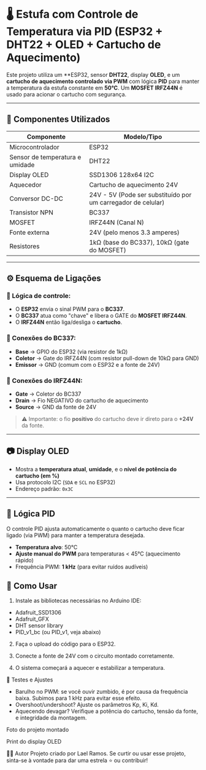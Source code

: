 # 🌡️ Estufa com Controle de Temperatura via PID (ESP32 + DHT22 + OLED + Cartucho de Aquecimento)

Este projeto utiliza um **ESP32, sensor **DHT22**, display **OLED**, e um **cartucho de aquecimento controlado via PWM** com lógica **PID** para manter a temperatura da estufa constante em **50°C**. 
Um **MOSFET IRFZ44N** é usado para acionar o cartucho com segurança.

---

## 🔧 Componentes Utilizados

| Componente         | Modelo/Tipo          |
|--------------------|-----------------------|
| Microcontrolador   | ESP32 |
| Sensor de temperatura e umidade | DHT22 |
| Display OLED       | SSD1306 128x64 I2C    |
| Aquecedor          | Cartucho de aquecimento 24V |
| Conversor DC-DC    | 24V - 5V (Pode ser substituído por um carregador de celular)|
| Transistor NPN     | BC337                 |
| MOSFET             | IRFZ44N (Canal N)     |
| Fonte externa      | 24V (pelo menos 3.3 amperes) |
| Resistores         | 1kΩ (base do BC337), 10kΩ (gate do MOSFET) |

---

## ⚙️ Esquema de Ligações

### 🧠 Lógica de controle:
- O **ESP32** envia o sinal PWM para o **BC337**.
- O **BC337** atua como "chave" e libera o GATE do **MOSFET IRFZ44N**.
- O **IRFZ44N** então liga/desliga o **cartucho**.

### 🔌 Conexões do BC337:
- **Base** → GPIO do ESP32 (via resistor de 1kΩ)
- **Coletor** → Gate do IRFZ44N (com resistor pull-down de 10kΩ para GND)
- **Emissor** → GND (comum com o ESP32 e a fonte de 24V)

### 🔌 Conexões do IRFZ44N:
- **Gate** → Coletor do BC337
- **Drain** → Fio NEGATIVO do cartucho de aquecimento
- **Source** → GND da fonte de 24V

> ⚠️ Importante: o fio **positivo** do cartucho deve ir direto para o **+24V** da fonte.

---

## 📷 Display OLED

- Mostra a **temperatura atual**, **umidade**, e o **nível de potência do cartucho (em %)**
- Usa protocolo I2C (`SDA` e `SCL` no ESP32)
- Endereço padrão: `0x3C`

---

## 🧠 Lógica PID

O controle PID ajusta automaticamente o quanto o cartucho deve ficar ligado (via PWM) para manter a temperatura desejada.

- **Temperatura alvo**: 50°C
- **Ajuste manual do PWM** para temperaturas < 45°C (aquecimento rápido)
- Frequência PWM: **1 kHz** (para evitar ruídos audíveis)


## 🚀 Como Usar
1. Instale as bibliotecas necessárias no Arduino IDE:
- Adafruit_SSD1306
- Adafruit_GFX
- DHT sensor library
- PID_v1_bc (ou PID_v1, veja abaixo)

2. Faça o upload do código para o ESP32.

3. Conecte a fonte de 24V com o circuito montado corretamente.

4. O sistema começará a aquecer e estabilizar a temperatura.

🧪 Testes e Ajustes
- Barulho no PWM: se você ouvir zumbido, é por causa da frequência baixa. Subimos para 1 kHz para evitar esse efeito.
- Overshoot/undershoot? Ajuste os parâmetros Kp, Ki, Kd.
- Aquecendo devagar? Verifique a potência do cartucho, tensão da fonte, e integridade da montagem.

Foto do projeto montado

Print do display OLED

🧑‍💻 Autor
Projeto criado por Lael Ramos.
Se curtir ou usar esse projeto, sinta-se à vontade para dar uma estrela ⭐ ou contribuir!
